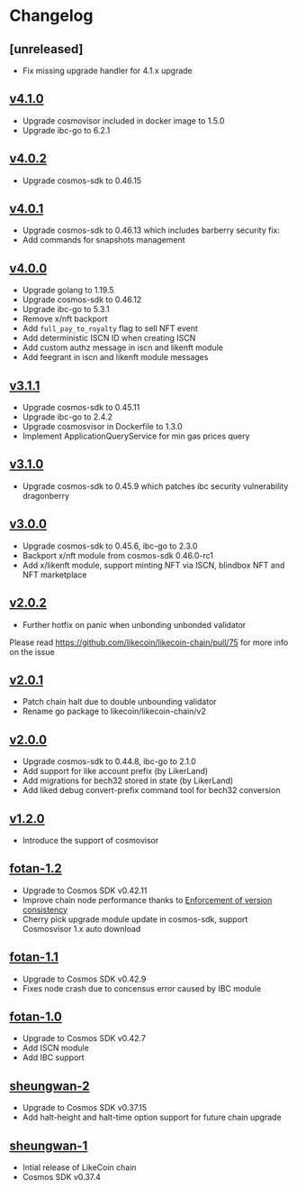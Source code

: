 # Changelog

## [unreleased]
- Fix missing upgrade handler for 4.1.x upgrade

## [v4.1.0](https://github.com/likecoin/likecoin-chain/releases/v4.1.0)
- Upgrade cosmovisor included in docker image to 1.5.0
- Upgrade ibc-go to 6.2.1

## [v4.0.2](https://github.com/likecoin/likecoin-chain/releases/v4.0.2)
- Upgrade cosmos-sdk to 0.46.15

## [v4.0.1](https://github.com/likecoin/likecoin-chain/releases/v4.0.1)

- Upgrade cosmos-sdk to 0.46.13 which includes barberry security fix:
- Add commands for snapshots management

## [v4.0.0](https://github.com/likecoin/likecoin-chain/releases/v4.0.0)

- Upgrade golang to 1.19.5
- Upgrade cosmos-sdk to 0.46.12
- Upgrade ibc-go to 5.3.1
- Remove x/nft backport
- Add `full_pay_to_royalty` flag to sell NFT event
- Add deterministic ISCN ID when creating ISCN
- Add custom authz message in iscn and likenft module
- Add feegrant in iscn and likenft module messages

## [v3.1.1](https://github.com/likecoin/likecoin-chain/releases/v3.1.1)

- Upgrade cosmos-sdk to 0.45.11
- Upgrade ibc-go to 2.4.2
- Upgrade cosmosvisor in Dockerfile to 1.3.0
- Implement ApplicationQueryService for min gas prices query

## [v3.1.0](https://github.com/likecoin/likecoin-chain/releases/v3.1.0)

- Upgrade cosmos-sdk to 0.45.9 which patches ibc security vulnerability dragonberry

## [v3.0.0](https://github.com/likecoin/likecoin-chain/releases/v3.0.0)

- Upgrade cosmos-sdk to 0.45.6, ibc-go to 2.3.0
- Backport x/nft module from cosmos-sdk 0.46.0-rc1
- Add x/likenft module, support minting NFT via ISCN, blindbox NFT and NFT marketplace

## [v2.0.2](https://github.com/likecoin/likecoin-chain/releases/v2.0.2)

- Further hotfix on panic when unbonding unbonded validator

Please read https://github.com/likecoin/likecoin-chain/pull/75 for more info on the issue

## [v2.0.1](https://github.com/likecoin/likecoin-chain/releases/v2.0.1)

- Patch chain halt due to double unbounding validator
- Rename go package to likecoin/likecoin-chain/v2

## [v2.0.0](https://github.com/likecoin/likecoin-chain/releases/v2.0.0)

- Upgrade cosmos-sdk to 0.44.8, ibc-go to 2.1.0
- Add support for like account prefix (by LikerLand)
- Add migrations for bech32 stored in state (by LikerLand)
- Add liked debug convert-prefix command tool for bech32 conversion

## [v1.2.0](https://github.com/likecoin/likecoin-chain/releases/v1.2.0)

- Introduce the support of cosmovisor

## [fotan-1.2](https://github.com/likecoin/likecoin-chain/releases/fotan-1.2)
- Upgrade to Cosmos SDK v0.42.11
- Improve chain node performance thanks to [Enforcement of version consistency](https://github.com/likecoin/likecoin-chain/pull/39)
- Cherry pick upgrade module update in cosmos-sdk, support Cosmosvisor 1.x auto download

## [fotan-1.1](https://github.com/likecoin/likecoin-chain/releases/fotan-1.1)
- Upgrade to Cosmos SDK v0.42.9
- Fixes node crash due to concensus error caused by IBC module

## [fotan-1.0](https://github.com/likecoin/likecoin-chain/releases/fotan-1.0)
- Upgrade to Cosmos SDK v0.42.7
- Add ISCN module
- Add IBC support

## [sheungwan-2](https://github.com/likecoin/likecoin-chain/releases/sheungwan-2)
- Upgrade to Cosmos SDK v0.37.15
- Add halt-height and halt-time option support for future chain upgrade

## [sheungwan-1](https://github.com/likecoin/likecoin-chain/releases/sheungwan-1)
- Intial release of LikeCoin chain
- Cosmos SDK v0.37.4
